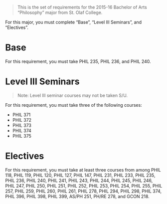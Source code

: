> This is the set of requirements for the 2015-16 Bachelor of Arts “Philosophy”
> major from St. Olaf College.

For this major, you must complete “Base”, “Level III Seminars”, and “Electives”.

# Base
For this requirement, you must take PHIL 235, PHIL 236, and PHIL 240.


# Level III Seminars
> Note: Level III seminar courses may not be taken S/U.

For this requirement, you must take three of the following courses:

- PHIL 371
- PHIL 372
- PHIL 373
- PHIL 374
- PHIL 375


# Electives
For this requirement, you must take at least three courses from among PHIL 118, PHIL 119, PHIL 120, PHIL 127, PHIL 147, PHIL 231, PHIL 233, PHIL 235, PHIL 236, PHIL 240, PHIL 241, PHIL 243, PHIL 244, PHIL 245, PHIL 246, PHIL 247, PHIL 250, PHIL 251, PHIL 252, PHIL 253, PHIL 254, PHIL 255, PHIL 257, PHIL 259, PHIL 260, PHIL 261, PHIL 278, PHIL 294, PHIL 298, PHIL 374, PHIL 396, PHIL 398, PHIL 399, AS/PH 251, PH/RE 278, and GCON 218.


